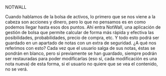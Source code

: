 NOTWALL

Cuando hablamos de la bolsa de activos, lo primero que se nos viene a la cabeza son acciones y dinero, pero lo que no pensamos es en como podemos llegar hasta esos dos puntos. 
Ahí entra NotWall, una aplicación de gestión de bolsa que permite calcular de forma más rápida y efectiva las posibilidades, probabilidades, precio de compra, etc. Y todo esto podrá ser guardado en un apartado de notas con un extra de seguridad. ¿A qué nos referimos con esto? Cada vez que el usuario salga de sus notas, éstas se pondrán en blanco, pero si previamente se han guardado, siempre podrán ser restauradas para poder modificarlas (eso sí, cada modificación es una nota nueva) de esta forma, si el usuario no quiere que se vea el contenido, no se verá.
